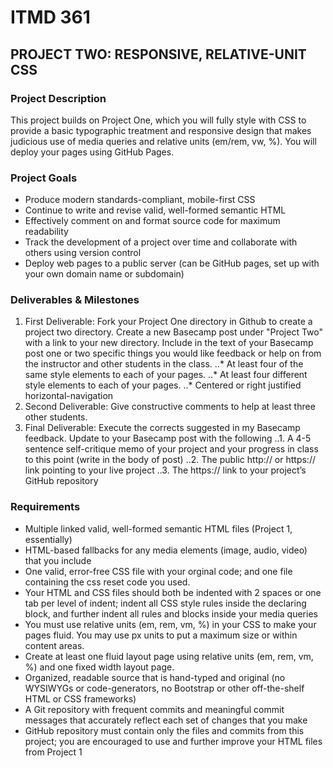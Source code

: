 ﻿# ITMD 361 

 ## PROJECT TWO: RESPONSIVE, RELATIVE-UNIT CSS
### Project Description
This project builds on Project One, which you will fully style with CSS to provide a basic typographic treatment and responsive design that makes judicious use of media queries and relative units (em/rem, vw, %). You will deploy your pages using GitHub Pages.

### Project Goals
* Produce modern standards-compliant, mobile-first CSS
* Continue to write and revise valid, well-formed semantic HTML
* Effectively comment on and format source code for maximum readability
* Track the development of a project over time and collaborate with others using version control
* Deploy web pages to a public server (can be GitHub pages, set up with your own domain name or subdomain)
### Deliverables & Milestones
1. First Deliverable: Fork your Project One directory in Github to create a project two directory. Create a new Basecamp post under "Project Two" with a link to your new directory. Include in the text of your Basecamp post one or two specific things you would like feedback or help on from the instructor and other students in the class.
..* At least four of the same style elements to each of your pages.
..* At least four different style elements to each of your pages.
..* Centered or right justified horizontal-navigation
2. Second Deliverable: Give constructive comments to help at least three other students.
3. Final Deliverable: Execute the corrects suggested in my Basecamp feedback. Update to your Basecamp post with the following
..1. A 4-5 sentence self-critique memo of your project and your progress in class to this point (write in the body of post)
..2. The public http:// or https:// link pointing to your live project
..3. The https:// link to your project’s GitHub repository
### Requirements
- Multiple linked valid, well-formed semantic HTML files (Project 1, essentially)
- HTML-based fallbacks for any media elements (image, audio, video) that you include
- One valid, error-free CSS file with your orginal code; and one file containing the css reset code you used.
- Your HTML and CSS files should both be indented with 2 spaces or one tab per level of indent; indent all CSS style rules inside the declaring block, and further indent all rules and blocks inside your media queries
- You must use relative units (em, rem, vm, %) in your CSS to make your pages fluid. You may use px units to put a maximum size or within content areas.
- Create at least one fluid layout page using relative units (em, rem, vm, %) and one fixed width layout page.
- Organized, readable source that is hand-typed and original (no WYSIWYGs or code-generators, no Bootstrap or other off-the-shelf HTML or CSS frameworks)
- A Git repository with frequent commits and meaningful commit messages that accurately reflect each set of changes that you make
- GitHub repository must contain only the files and commits from this project; you are encouraged to use and further improve your HTML files from Project 1
 
